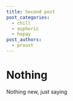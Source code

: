 ```yaml
---
title: Second post
post_categories:
  - chill
  - euphoric
  - hapay
post_authors:
  - proust
---
```

# Nothing



Nothing new, just saying
